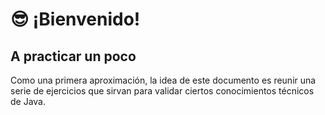 # 😎 ¡Bienvenido!

## A practicar un poco

Como una primera aproximación, la idea de este documento es reunir una serie de ejercicios que sirvan para validar ciertos conocimientos técnicos de Java.
